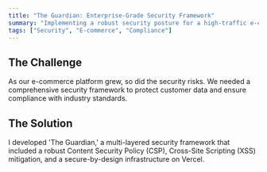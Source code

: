 ```yaml
---
title: "The Guardian: Enterprise-Grade Security Framework"
summary: "Implementing a robust security posture for a high-traffic e-commerce site."
tags: ["Security", "E-commerce", "Compliance"]
---
```


## The Challenge

As our e-commerce platform grew, so did the security risks. We needed a comprehensive security framework to protect customer data and ensure compliance with industry standards.

## The Solution

I developed 'The Guardian,' a multi-layered security framework that included a robust Content Security Policy (CSP), Cross-Site Scripting (XSS) mitigation, and a secure-by-design infrastructure on Vercel.
